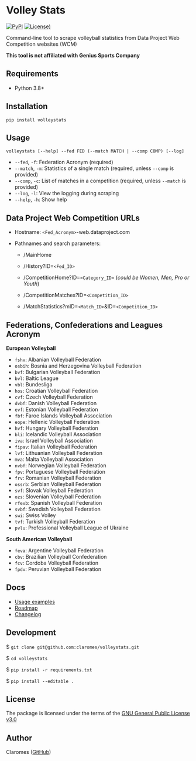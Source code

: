 # Volley Stats

[![PyPI](https://img.shields.io/pypi/v/volleystats)](https://pypi.org/project/volleystats/) [![License)](https://img.shields.io/github/license/claromes/volleystats)](https://github.com/claromes/volleystats/blob/main/LICENSE.md)

Command-line tool to scrape volleyball statistics from Data Project Web Competition websites (WCM)

**This tool is not affiliated with Genius Sports Company**

## Requirements

- Python 3.8+

## Installation

```shell
pip install volleystats
```

## Usage

```
volleystats [--help] --fed FED (--match MATCH | --comp COMP) [--log]
```

- `--fed`, `-f`: Federation Acronym (required)
- `--match`, `-m`: Statistics of a single match (required, unless `--comp` is provided)
- `--comp`, `-c`: List of matches in a competition (required, unless `--match` is provided)
- `--log`, `-l`: View the logging during scraping
- `--help`, `-h`: Show help

## Data Project Web Competition URLs

- Hostname: `<Fed_Acronym>`-web.dataproject.com

- Pathnames and search parameters:
    - /MainHome

    - /History?ID=`<Fed_ID>`

    - /CompetitionHome?ID=`<Category_ID>` (*could be Women, Men, Pro or Youth*)

    - /CompetitionMatches?ID=`<Competition_ID>`

    - /MatchStatistics?mID=`<Match_ID>`&ID=`<Competition_ID>`

## Federations, Confederations and Leagues Acronym

**European Volleyball**

- `fshv`: Albanian Volleyball Federation
- `osbih`: Bosnia and Herzegovina Volleyball Federation
- `bvf`: Bulgarian Volleyball Federation
- `bvl`: Baltic League
- `vbl`: Bundesliga
- `hos`: Croatian Volleyball Federation
- `cvf`: Czech Volleyball Federation
- `dvbf`: Danish Volleyball Federation
- `evf`: Estonian Volleyball Federation
- `fbf`: Faroe Islands Volleyball Association
- `eope`: Hellenic Volleyball Federation
- `hvf`: Hungary Volleyball Federation
- `bli`: Icelandic Volleyball Association
- `iva`: Israel Volleyball Association
- `fipav`: Italian Volleyball Federation
- `lvf`: Lithuanian Volleyball Federation
- `mva`: Malta Volleyball Association
- `nvbf`: Norwegian Volleyball Federation
- `fpv`: Portuguese Volleyball Federation
- `frv`: Romanian Volleyball Federation
- `ossrb`: Serbian Volleyball Federation
- `svf`: Slovak Volleyball Federation
- `ozs`: Slovenian Volleyball Federation
- `rfevb`: Spanish Volleyball Federation
- `svbf`: Swedish Volleyball Federation
- `swi`: Swiss Volley
- `tvf`: Turkish Volleyball Federation
- `pvlu`: Professional Volleyball League of Ukraine

**South American Volleyball**

- `feva`: Argentine Volleyball Federation
- `cbv`: Brazilian Volleyball Confederation
- `fcv`: Cordoba Volleyball Federation
- `fpdv`: Peruvian Volleyball Federation

## Docs

- [Usage examples](https://github.com/claromes/volleystats/blob/main/docs/EXAMPLES.md)
- [Roadmap](https://github.com/claromes/volleystats/blob/main/docs/ROADMAP.md)
- [Changelog](https://github.com/claromes/volleystats/blob/main/docs/CHANGELOG.md)

## Development

$ `git clone git@github.com:claromes/volleystats.git`

$ `cd volleystats`

$ `pip install -r requirements.txt`

$ `pip install --editable .`

## License

The package is licensed under the terms of the [GNU General Public License v3.0](https://github.com/claromes/volleystats/blob/main/LICENSE.md)

## Author

Claromes ([GitHub](https://github.com/claromes))
